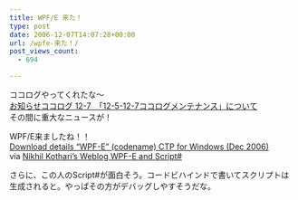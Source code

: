 ```yaml
---
title: WPF/E 来た！
type: post
date: 2006-12-07T14:07:28+00:00
url: /wpfe-来た！/
post_views_count:
  - 694

---
```

ココログやってくれたな～  
[お知らせココログ 12-7　「12-5-12-7ココログメンテナンス」について][1]  
その間に重大なニュースが！

WPF/E来ましたね！！  
[Download details “WPF-E” (codename) CTP for Windows (Dec 2006)][2]  
via [Nikhil Kothari&#8217;s Weblog WPF-E and Script#][3]

さらに、この人のScript#が面白そう。コードビハインドで書いてスクリプトは生成されると。やっぱその方がデバッグしやすそうだな。

 [1]: http://info.cocolog-nifty.com/info/2006/12/127125127_114b.html
 [2]: http://www.microsoft.com/downloads/details.aspx?FamilyId=A3E29817-F841-46FC-A1D2-CEDC1ED5C948&displaylang=en
 [3]: http://www.nikhilk.net/Entry.aspx?id=146